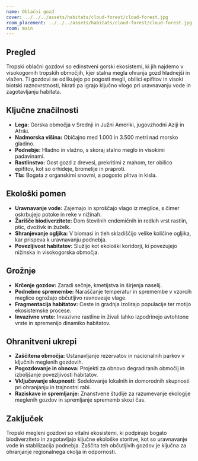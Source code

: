 ```yaml
---
name: Oblačni gozd
cover: ../../../assets/habitats/cloud-forest/cloud-forest.jpg
room_placement: ../../../assets/habitats/cloud-forest/cloud-forest.jpg
room: main
---
```

## Pregled
Tropski oblačni gozdovi so edinstveni gorski ekosistemi, ki jih najdemo v visokogornih tropskih območjih, kjer stalna megla ohranja gozd hladnejši in vlažen. Ti gozdovi se odlikujejo po pogosti megli, obilici epifitov in visoki biotski raznovrstnosti, hkrati pa igrajo ključno vlogo pri uravnavanju vode in zagotavljanju habitata.

## Ključne značilnosti
- **Lega:** Gorska območja v Srednji in Južni Ameriki, jugovzhodni Aziji in Afriki.
- **Nadmorska višina:** Običajno med 1.000 in 3.500 metri nad morsko gladino.
- **Podnebje:** Hladno in vlažno, s skoraj stalno meglo in visokimi padavinami.
- **Rastlinstvo:** Gost gozd z drevesi, prekritimi z mahom, ter obilico epifitov, kot so orhideje, bromelije in praproti.
- **Tla:** Bogata z organskimi snovmi, a pogosto plitva in kisla.

## Ekološki pomen
- **Uravnavanje vode:** Zajemajo in sproščajo vlago iz meglice, s čimer oskrbujejo potoke in reke v nižinah.
- **Žarišče biodiverzitete:** Dom številnih endemičnih in redkih vrst rastlin, ptic, dvoživk in žuželk.
- **Shranjevanje ogljika:** V biomasi in tleh skladiščijo velike količine ogljika, kar prispeva k uravnavanju podnebja.
- **Povezljivost habitatov:** Služijo kot ekološki koridorji, ki povezujejo nižinska in visokogorska območja.

## Grožnje
- **Krčenje gozdov:** Zaradi sečnje, kmetijstva in širjenja naselij.
- **Podnebne spremembe:** Naraščanje temperatur in spremembe v vzorcih meglice ogrožajo občutljivo ravnovesje vlage.
- **Fragmentacija habitatov:** Ceste in gradnja izolirajo populacije ter motijo ekosistemske procese.
- **Invazivne vrste:** Invazivne rastline in živali lahko izpodrinejo avtohtone vrste in spremenijo dinamiko habitatov.

## Ohranitveni ukrepi
- **Zaščitena območja:** Ustanavljanje rezervatov in nacionalnih parkov v ključnih meglenih gozdovih.
- **Pogozdovanje in obnova:** Projekti za obnovo degradiranih območij in izboljšanje povezljivosti habitatov.
- **Vključevanje skupnosti:** Sodelovanje lokalnih in domorodnih skupnosti pri ohranjanju in trajnostni rabi.
- **Raziskave in spremljanje:** Znanstvene študije za razumevanje ekologije meglenih gozdov in spremljanje sprememb skozi čas.

## Zaključek
Tropski megleni gozdovi so vitalni ekosistemi, ki podpirajo bogato biodiverziteto in zagotavljajo ključne ekološke storitve, kot so uravnavanje vode in stabilizacija podnebja. Zaščita teh občutljivih gozdov je ključna za ohranjanje regionalnega okolja in odpornosti.

